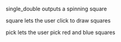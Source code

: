 single_double outputs a spinning square

square lets the user click to draw squares

pick lets the user pick red and blue squares
